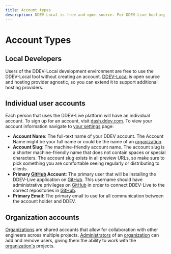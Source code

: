```yaml
---
title: Account types
description: DDEV-Local is free and open source. For DDEV-Live hosting, please create an account.
---
```

# Account Types

## Local Developers
Users of the DDEV-Local development environment are free to use the DDEV-Local tool without creating an account. [DDEV-Local](https://ddev.readthedocs.io/en/stable/) is open source and hosting provider agnostic, so you can extend it to support additional hosting providers.

## Individual user accounts
Each person that uses the DDEV-Live platform will have an individual account. To sign up for an account, visit [dash.ddev.com](https://dash.ddev.com/). To view your account information navigate to [your settings](https://dash.ddev.com/settings) page:

- **Account Name**: The full-text name of your DDEV account. The Account Name might be your full name or could be the name of an [organization](organizations.md).
- **Account Slug**: The machine-friendly account name. The account slug is a shorter machine-friendly name that does not contain spaces or  special characters. The account slug exists in all preview URLs, so make sure to pick something you are comfortable seeing regularly or distributing to clients.
- **Primary [GitHub](github.md) Account**: The primary user that will be installing the DDEV-Live application on [GitHub](github.md). This username should have administrative privileges on [GitHub](github.md) in order to connect DDEV-Live to the correct repositories in [GitHub](github.md).
- **Primary Email**: The primary email to use for all communication between the account holder and DDEV.

## Organization accounts
[Organizations](organizations.md) are shared accounts that allow for collaboration with other engineers across multiple projects. [Administrators](administration.md) of an [organization](organizations.md) can add and remove users, giving them the ability to work with the [organization's](organizations.md) projects.
